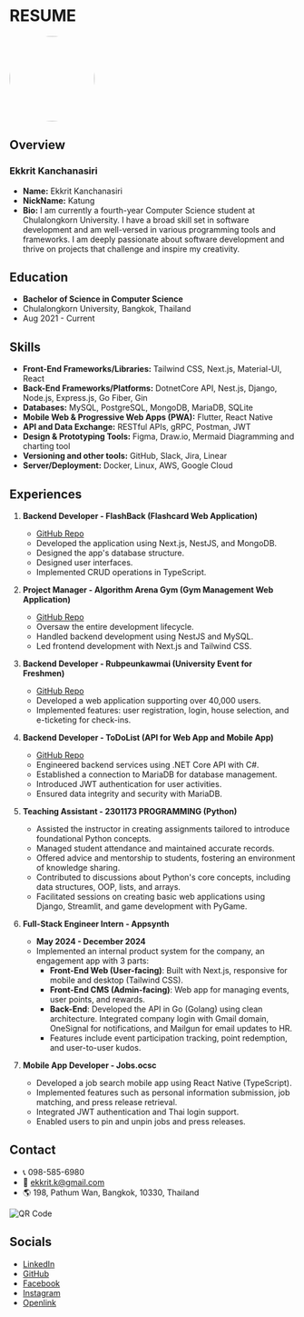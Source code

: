 # RESUME

<img id="profile-pic" src="/profilePic.webp" style="border-radius: 50%; width: 150px; height: 150px;">

## Overview
### Ekkrit Kanchanasiri
- **Name:** Ekkrit Kanchanasiri
- **NickName:** Katung
- **Bio:** I am currently a fourth-year Computer Science student at Chulalongkorn University. I have a broad skill set in software development and am well-versed in various programming tools and frameworks. I am deeply passionate about software development and thrive on projects that challenge and inspire my creativity.

## Education
- **Bachelor of Science in Computer Science**
- Chulalongkorn University, Bangkok, Thailand
- Aug 2021 - Current

## Skills
- **Front-End Frameworks/Libraries:** Tailwind CSS, Next.js, Material-UI, React
- **Back-End Frameworks/Platforms:** DotnetCore API, Nest.js, Django, Node.js, Express.js, Go Fiber, Gin
- **Databases:** MySQL, PostgreSQL, MongoDB, MariaDB, SQLite
- **Mobile Web & Progressive Web Apps (PWA):** Flutter, React Native
- **API and Data Exchange:** RESTful APIs, gRPC, Postman, JWT
- **Design & Prototyping Tools:** Figma, Draw.io, Mermaid Diagramming and charting tool
- **Versioning and other tools:** GitHub, Slack, Jira, Linear
- **Server/Deployment:** Docker, Linux, AWS, Google Cloud

## Experiences
1. **Backend Developer - FlashBack (Flashcard Web Application)**
   - [GitHub Repo](https://github.com/pattanunNP/FlashCardBackend)
   - Developed the application using Next.js, NestJS, and MongoDB.
   - Designed the app's database structure.
   - Designed user interfaces.
   - Implemented CRUD operations in TypeScript.

2. **Project Manager - Algorithm Arena Gym (Gym Management Web Application)**
   - [GitHub Repo](https://github.com/algorithm-arena-gym/algorithm-arena-gym-back-end)
   - Oversaw the entire development lifecycle.
   - Handled backend development using NestJS and MySQL.
   - Led frontend development with Next.js and Tailwind CSS.

3. **Backend Developer - Rubpeunkawmai (University Event for Freshmen)**
   - [GitHub Repo](https://github.com/isd-sgcu/rpkm66-backend)
   - Developed a web application supporting over 40,000 users.
   - Implemented features: user registration, login, house selection, and e-ticketing for check-ins.

4. **Backend Developer - ToDoList (API for Web App and Mobile App)**
   - [GitHub Repo](https://github.com/IntroMobileComputerProject/todo-api)
   - Engineered backend services using .NET Core API with C#.
   - Established a connection to MariaDB for database management.
   - Introduced JWT authentication for user activities.
   - Ensured data integrity and security with MariaDB.

5. **Teaching Assistant - 2301173 PROGRAMMING (Python)**
   - Assisted the instructor in creating assignments tailored to introduce foundational Python concepts.
   - Managed student attendance and maintained accurate records.
   - Offered advice and mentorship to students, fostering an environment of knowledge sharing.
   - Contributed to discussions about Python's core concepts, including data structures, OOP, lists, and arrays.
   - Facilitated sessions on creating basic web applications using Django, Streamlit, and game development with PyGame.

6. **Full-Stack Engineer Intern - Appsynth**
   - **May 2024 - December 2024**
   - Implemented an internal product system for the company, an engagement app with 3 parts:
     - **Front-End Web (User-facing)**: Built with Next.js, responsive for mobile and desktop (Tailwind CSS).
     - **Front-End CMS (Admin-facing)**: Web app for managing events, user points, and rewards.
     - **Back-End**: Developed the API in Go (Golang) using clean architecture. Integrated company login with Gmail domain, OneSignal for notifications, and Mailgun for email updates to HR.
     - Features include event participation tracking, point redemption, and user-to-user kudos.

7. **Mobile App Developer - Jobs.ocsc**
   - Developed a job search mobile app using React Native (TypeScript).
   - Implemented features such as personal information submission, job matching, and press release retrieval.
   - Integrated JWT authentication and Thai login support.
   - Enabled users to pin and unpin jobs and press releases.

## Contact
- 📞 098-585-6980
- 📧 ekkrit.k@gmail.com
- 🌎 198, Pathum Wan, Bangkok, 10330, Thailand

![QR Code](/QRCode.webp)

## Socials
- [LinkedIn](https://www.linkedin.com/in/ekkrit-kanchanasiri)
- [GitHub](https://github.com/AKKatung159)
- [Facebook](https://www.facebook.com/ak.katung/)
- [Instagram](https://www.instagram.com/ak_katung)
- [Openlink](https://www.openlink.co/akkatung)